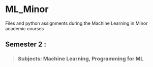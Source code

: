 # ML_Minor
Files and python assignments during the Machine Learning in Minor academic courses

## Semester 2 : 
> ### Subjects: Machine Learning, Programming for ML 
